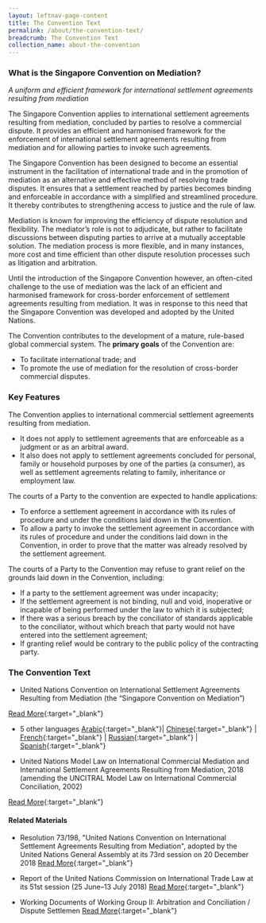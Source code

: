 ```yaml
---
layout: leftnav-page-content
title: The Convention Text
permalink: /about/the-convention-text/
breadcrumb: The Convention Text
collection_name: about-the-convention
---
```

### **What is the Singapore Convention on Mediation?**

*A uniform and efficient framework for international settlement agreements resulting from mediation*

The Singapore Convention applies to international settlement agreements resulting from mediation, concluded by parties to resolve a commercial dispute. It provides an efficient and harmonised framework for the enforcement of international settlement agreements resulting from mediation and for allowing parties to invoke such agreements.

The Singapore Convention has been designed to become an essential instrument in the facilitation of international trade and in the promotion of mediation as an alternative and effective method of resolving trade disputes. It ensures that a settlement reached by parties becomes binding and enforceable in accordance with a simplified and streamlined procedure. It thereby contributes to strengthening access to justice and the rule of law.

Mediation is known for improving the efficiency of dispute resolution and flexibility. The mediator’s role is not to adjudicate, but rather to facilitate discussions between disputing parties to arrive at a mutually acceptable solution. The mediation process is more flexible, and in many instances, more cost and time efficient than other dispute resolution processes such as litigation and arbitration.

Until the introduction of the Singapore Convention however, an often-cited challenge to the use of mediation was the lack of an efficient and harmonised framework for cross-border enforcement of settlement agreements resulting from mediation. It was in response to this need that the Singapore Convention was developed and adopted by the United Nations.

The Convention contributes to the development of a mature, rule-based global commercial system. The **primary goals** of the Convention are:

* To facilitate international trade; and
* To promote the use of mediation for the resolution of cross-border commercial disputes.

### **Key Features**

The Convention applies to international commercial settlement agreements resulting from mediation. 

*	It does not apply to settlement agreements that are enforceable as a judgment or as an arbitral award.
*	It also does not apply to settlement agreements concluded for personal, family or household purposes by one of the parties (a consumer), as well as settlement agreements relating to family, inheritance or employment law.

The courts of a Party to the convention are expected to handle applications:

* To enforce a settlement agreement in accordance with its rules of procedure and under the conditions laid down in the Convention.
* To allow a party to invoke the settlement agreement in accordance with its rules of procedure
and under the conditions laid down in the Convention, in order to prove that the matter was
already resolved by the settlement agreement.

The courts of a Party to the Convention may refuse to grant relief on the grounds laid down in the Convention, including:

*	If a party to the settlement agreement was under incapacity;
*	If the settlement agreement is not binding, null and void, inoperative or incapable of being performed under the law to which it is subjected;
*	If there was a serious breach by the conciliator of standards applicable to the conciliator, without which breach that party would not have entered into the settlement agreement;
*	If granting relief would be contrary to the public policy of the contracting party.

### **The Convention Text** 
* United Nations Convention on International Settlement Agreements Resulting from Mediation (the “Singapore Convention on Mediation”)

[Read More](https://uncitral.un.org/sites/uncitral.un.org/files/singapore_convention_eng.pdf){:target="_blank"}


* 5 other languages
[Arabic](https://uncitral.un.org/sites/uncitral.un.org/files/media-documents/uncitral/ar/mediation_convention_a.pdf){:target="_blank"}| [Chinese](https://uncitral.un.org/sites/uncitral.un.org/files/media-documents/uncitral/zh/mediation_convention_c.pdf){:target="_blank"} | [French](https://uncitral.un.org/sites/uncitral.un.org/files/media-documents/uncitral/fr/mediation_convention_f.pdf){:target="_blank"} | [Russian](https://uncitral.un.org/sites/uncitral.un.org/files/media-documents/uncitral/ru/mediation_convention_r.pdf){:target="_blank"} | [Spanish](https://uncitral.un.org/sites/uncitral.un.org/files/media-documents/uncitral/es/mediation_convention_s.pdf){:target="_blank"}


* United Nations Model Law on International Commercial Mediation and International Settlement Agreements Resulting from Mediation, 2018 (amending the UNCITRAL Model Law on International Commercial Conciliation, 2002)

[Read More](http://www.uncitral.org/pdf/english/commissionsessions/51st-session/Annex_II.pdf){:target="_blank"}

#### **Related Materials** 
* Resolution 73/198, "United Nations Convention on International Settlement Agreements Resulting from Mediation", adopted by the United Nations General Assembly at its 73rd session on 20 December 2018
[Read More](https://uncitral.un.org/sites/uncitral.un.org/files/singapore_convention_eng.pdf){:target="_blank"}

* Report of the United Nations Commission on International Trade Law at its 51st session (25 June–13 July 2018)
[Read More](https://uncitral.un.org/sites/uncitral.un.org/files/singapore_convention_eng.pdf){:target="_blank"}

* Working Documents of Working Group II: Arbitration and Conciliation / Dispute Settlemen
[Read More](https://uncitral.un.org/sites/uncitral.un.org/files/singapore_convention_eng.pdf){:target="_blank"}
